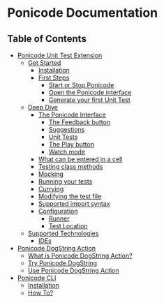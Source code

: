 # Ponicode Documentation

## Table of Contents

- [Ponicode Unit Test Extension](ut_extension/)
  - [Get Started](ut_extension/get_started/)
    - [Installation](ut_extension/get_started/installation.md)
    - [First Steps](ut_extension/get_started/first_steps/)
      <!-- - [Setup your project] -->
      - [Start or Stop Ponicode](ut_extension/get_started/first_steps/startStopPonicode.md)
      - [Open the Ponicode interface](ut_extension/get_started/first_steps/openInterface.md)
      - [Generate your first Unit Test](ut_extension/get_started/first_steps/generateFirstUt.md)
      <!-- - [Create a test manually] -->
  - [Deep Dive](ut_extension/deep_dive/)
    <!-- - [Functions Supported] -->
    - [The Ponicode Interface](ut_extension/deep_dive/ponicode_interface)
      <!-- - [Intro] -->
      - [The Feedback button](ut_extension/deep_dive/ponicode_interface/feedbackButton.md)
      - [Suggestions](ut_extension/deep_dive/ponicode_interface/suggestions.md)
      - [Unit Tests](ut_extension/deep_dive/ponicode_interface/unitTests.md)
      <!-- - [Adding or removing columns] -->
      - [The Play button](ut_extension/deep_dive/ponicode_interface/playButton.md)
      - [Watch mode](ut_extension/deep_dive/ponicode_interface/watchMode.md)
      <!-- - [The bolt symbol] -->
      <!-- - [The coverage indication] -->
      <!-- - [Modify the test description] -->
    - [What can be entered in a cell](ut_extension/deep_dive/cell.md)
    - [Testing class methods](ut_extension/deep_dive/classMethods.md)
    - [Mocking](ut_extension/deep_dive/mocking.md)
    - [Running your tests](ut_extension/deep_dive/runningTests.md)
    <!-- - [How suggestions work] -->
    <!-- - [Assertions and matchers] -->
    - [Currying](ut_extension/deep_dive/currying.md)
    - [Modifying the test file](ut_extension/deep_dive/modifyingTestFile.md)
    - [Supported import syntax](ut_extension/deep_dive/importSyntax.md)
    <!-- - [Coverage alculation] -->
    - [Configuration](ut_extension/deep_dive/configuration/)
      - [Runner](ut_extension/deep_dive/configuration/runner.md)
      - [Test Location](ut_extension/deep_dive/configuration/testLocation.md)
  - [Supported Technologies](ut_extension/supported_technologies/)
    - [IDEs](ut_extension/supported_technologies/IDEs.md)
    <!-- - [Languages] -->
    <!-- - [Test Frameworks] -->
    <!-- - [Environments] -->
- [Ponicode DogString Action](dogstring_action/)
  - [What is Ponicode DogString Action?](dogstring_action/what-is-ponicode-dogstring-action.md)
  - [Try Ponicode DogString](dogstring_action/try-ponicode-dogstring.md)
  - [Use Ponicode DogString Action](dogstring_action/use-ponicode-dogstring-action.md)
- [Ponicode CLI](cli/)
  - [Installation](cli/installation.md)
  - [How To?](cli/how-to.md)